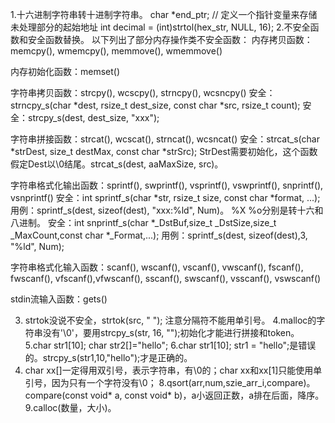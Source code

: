 1.十六进制字符串转十进制字符串。
char *end_ptr;  // 定义一个指针变量来存储未处理部分的起始地址
int decimal = (int)strtol(hex_str, NULL, 16);
2.不安全函数和安全函数替换。
以下列出了部分内存操作类不安全函数：
内存拷贝函数：memcpy(), wmemcpy(), memmove(), wmemmove()

内存初始化函数：memset()

字符串拷贝函数：strcpy(), wcscpy(), strncpy(), wcsncpy()
安全：strncpy_s(char *dest, rsize_t dest_size, const char *src, rsize_t count);
安全：strcpy_s(dest, dest_size, "xxx");

字符串拼接函数：strcat(), wcscat(), strncat(), wcsncat()
安全：strcat_s(char *strDest, size_t destMax, const char *strSrc); StrDest需要初始化，这个函数假定Dest以\0结尾。strcat_s(dest, aaMaxSize, src)。

字符串格式化输出函数：sprintf(), swprintf(), vsprintf(), vswprintf(), snprintf(), vsnprintf()
安全：int sprintf_s(char *str, rsize_t size, const char *format, ...); 用例：sprintf_s(dest, sizeof(dest), "xxx:%ld", Num)。 %X %o分别是转十六和八进制。
安全：int snprintf_s(char *_DstBuf,size_t _DstSize,size_t _MaxCount,const char *_Format,...); 用例：sprintf_s(dest, sizeof(dest),3, "%ld", Num);

字符串格式化输入函数：scanf(), wscanf(), vscanf(), vwscanf(), fscanf(), fwscanf(), vfscanf(),vfwscanf(), sscanf(), swscanf(), vsscanf(), vswscanf()

stdin流输入函数：gets()

3. strtok没说不安全，strtok(src, " "); 注意分隔符不能用单引号。
4.malloc的字符串没有'\0'，要用strcpy_s(str, 16, "");初始化才能进行拼接和token。
5.char str1[10]; char str2[]="hello";
6.char str1[10]; str1 = "hello";是错误的。strcpy_s(str1,10,"hello");才是正确的。
7. char xx[]一定得用双引号，表示字符串，有\0的；char xx和xx[1]只能使用单引号，因为只有一个字符没有\0；
8.qsort(arr,num,szie_arr_i,compare)。compare(const void* a, const void* b)，a小返回正数，a排在后面，降序。
9.calloc(数量，大小)。
